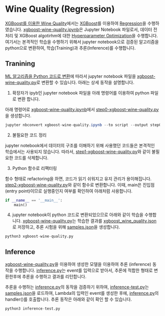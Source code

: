 # Wine Quality (Regression)

[XGBoost를 이용한 Wine Quality](https://github.com/kyopark2014/ML-Algorithms/tree/main/kaggle/xgboost-wine-quality)에서는 [XGBoost](https://github.com/kyopark2014/ML-Algorithms/blob/main/xgboost.md)를 이용하여 [Regression](https://github.com/kyopark2014/ML-Algorithms/blob/main/regression.md)을 수행하였습니다. [xgboost-wine-quality.ipynb](https://github.com/kyopark2014/ML-Algorithms/blob/main/kaggle/xgboost-wine-quality/xgboost-wine-quality.ipynb)은 Jupyter Notebook 파일로서, 데이터 전처리 및 XGBoost algotirhm에 대한 [Hyperparameter Optimization](https://github.com/kyopark2014/ML-Algorithms/blob/main/hyperparameter-optimization.md)을 수행합니다. 여기서는 본격적인 학습을 수행하기 위해서 jupyter notebook으로 검증된 알고리즘을 python으로 변환하여, 학습(Training)과 추론(Inference)를 수행합니다. 

## Tranining

[ML 알고리즘을 Python 코드로 변환](https://github.com/kyopark2014/ML-Algorithms/blob/main/python-translation.md)에 따라서 jupyter notebook 파일을 [xgboost-wine-quality.py](https://github.com/kyopark2014/ML-xgboost/blob/main/wine-quality/src/xgboost-wine-quality.py)로 변환할 수 있습니다. 아래는 상세 동작을 설명합니다. 

1) 확장자가 ipyb인 jupyter notebook 파일을 아래 명령어를 이용하여 python 파일로 변환 합니다. 

아래 명령어로 [xgboost-wine-quality.ipynb](https://github.com/kyopark2014/ML-Algorithms/blob/main/kaggle/xgboost-wine-quality/xgboost-wine-quality.ipynb)에서 [step0-xgboost-wine-quality.py ](https://github.com/kyopark2014/ML-xgboost/blob/main/wine-quality/src/step0-xgboost-wine-quality.py)을 생성합니다.

```java
jupyter nbconvert xgboost-wine-quality.ipynb --to script --output step0-xgboost-wine-quality
```


2) 불필요한 코드 정리

jupyter notebook에서 데이터의 구조를 이해하기 위해 사용했던 코드들은 본격적인 학습에서는 사용되지 않습니다. 따라서, [step1-xgboost-wine-quality.py](https://github.com/kyopark2014/ML-xgboost/blob/main/wine-quality/src/step1-xgboost-wine-quality.py)와 같이 불필요한 코드를 삭제합니다. 

3) Python 함수로 리팩터링

함수 형태로 refactoring을 하면, 코드가 읽기 쉬워지고 유지 관리가 용이해집니다. [step2-xgboost-wine-quality.py](https://github.com/kyopark2014/ML-xgboost/blob/main/wine-quality/src/step2-xgboost-wine-quality.py)와 같이 함수로 변환합니다.
이때, main은 진입점(entry point)이므로 실행중인지 여부를 확인하여 아래처럼 사용합니다. 

```python
if __name__ == '__main__':
    main()
```


4) jupyter notebook이 python 코드로 변환되었으므로 아래와 같이 학습을 수행합니다. [xgboost-wine-quality.py](https://github.com/kyopark2014/ML-xgboost/blob/main/wine-quality/src/xgboost-wine-quality.py)는 학습한 결과를 [xgboost_wine_quality.json](https://github.com/kyopark2014/ML-xgboost/blob/main/wine-quality/src/xgboost_wine_quality.json)로 저장하고, 추론 시험을 위해 [samples.json](https://github.com/kyopark2014/ML-xgboost/blob/main/wine-quality/src/samples.json)을 생성합니다. 

```python
python3 xgboost-wine-quality.py
```


## Inference

[xgboost-wine-quality.py](https://github.com/kyopark2014/ML-xgboost/blob/main/wine-quality/src/xgboost-wine-quality.py)을 이용하여 생성한 모델을 이용하여 추론 (inference) 동작을 수행합니다. [inference.py](https://github.com/kyopark2014/ML-xgboost/blob/main/wine-quality/src/inference.py)는 event를 입력으로 받아서, 추론에 적합한 형태로 변환한후에 추론을 수행하고 결과를 리턴합니다.

추론을 수행하는 [inference.py](https://github.com/kyopark2014/ML-xgboost/blob/main/wine-quality/src/inference.py)의 동작을 검증하기 위하여, [inference-test.py](https://github.com/kyopark2014/ML-xgboost/blob/main/wine-quality/src/inference-test.py)는 [samples.json](https://github.com/kyopark2014/ML-xgboost/blob/main/wine-quality/src/samples.json)을 로드하여, Lambda의 입력인 event를 생성한 후에, [inference.py](https://github.com/kyopark2014/ML-xgboost/blob/main/wine-quality/src/inference.py)의 handler()를 호출합니다. 추론 동작은 아래와 같이 확인 할 수 있습니다. 

```python
python3 inference-test.py
```
